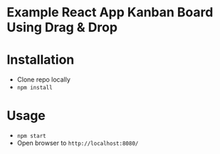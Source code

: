 # Example React App Kanban Board Using Drag & Drop

# Installation

- Clone repo locally
- `npm install`

# Usage

- `npm start`
- Open browser to `http://localhost:8080/`
